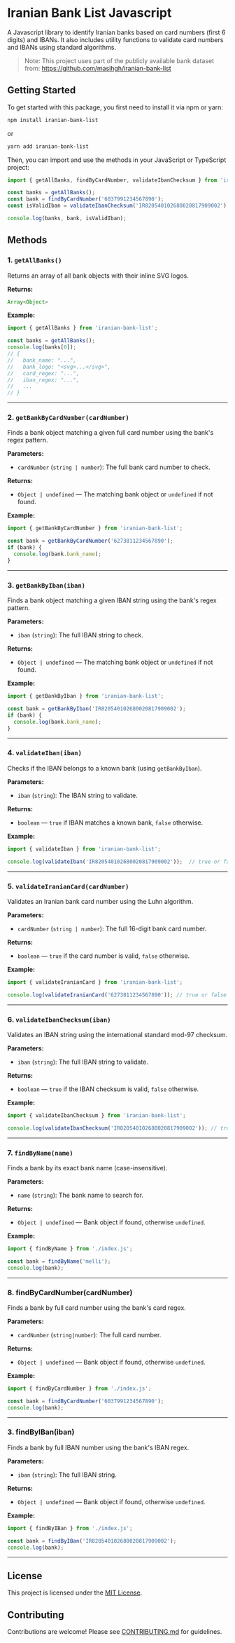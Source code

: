 # Iranian Bank List Javascript

A Javascript library to identify Iranian banks based on card numbers (first 6 digits) and IBANs. It also includes utility functions to validate card numbers and IBANs using standard algorithms.

> Note: This project uses part of the publicly available bank dataset from: <https://github.com/masihgh/iranian-bank-list>

## Getting Started

To get started with this package, you first need to install it via npm or yarn:

```bash
npm install iranian-bank-list
```

or

```bash
yarn add iranian-bank-list
```

Then, you can import and use the methods in your JavaScript or TypeScript project:

```js
import { getAllBanks, findByCardNumber, validateIbanChecksum } from 'iranian-bank-list';

const banks = getAllBanks();
const bank = findByCardNumber('6037991234567890');
const isValidIban = validateIbanChecksum('IR820540102680020817909002');

console.log(banks, bank, isValidIban);
```

## Methods

### 1. `getAllBanks()`

Returns an array of all bank objects with their inline SVG logos.

**Returns:**

```js
Array<Object>
```

**Example:**

```js
import { getAllBanks } from 'iranian-bank-list';

const banks = getAllBanks();
console.log(banks[0]);
// {
//   bank_name: "...",
//   bank_logo: "<svg>...</svg>",
//   card_regex: "...",
//   iban_regex: "...",
//   ...
// }
```

---

### 2. `getBankByCardNumber(cardNumber)`

Finds a bank object matching a given full card number using the bank's regex pattern.

**Parameters:**

- `cardNumber` (`string | number`): The full bank card number to check.

**Returns:**

- `Object | undefined` — The matching bank object or `undefined` if not found.

**Example:**

```js
import { getBankByCardNumber } from 'iranian-bank-list';

const bank = getBankByCardNumber('6273811234567890');
if (bank) {
  console.log(bank.bank_name);
}
```

---

### 3. `getBankByIban(iban)`

Finds a bank object matching a given IBAN string using the bank's regex pattern.

**Parameters:**

- `iban` (`string`): The full IBAN string to check.

**Returns:**

- `Object | undefined` — The matching bank object or `undefined` if not found.

**Example:**

```js
import { getBankByIban } from 'iranian-bank-list';

const bank = getBankByIban('IR820540102680020817909002');
if (bank) {
  console.log(bank.bank_name);
}
```

---

### 4. `validateIban(iban)`

Checks if the IBAN belongs to a known bank (using `getBankByIban`).

**Parameters:**

- `iban` (`string`): The IBAN string to validate.

**Returns:**

- `boolean` — `true` if IBAN matches a known bank, `false` otherwise.

**Example:**

```js
import { validateIban } from 'iranian-bank-list';

console.log(validateIban('IR820540102680020817909002'));  // true or false
```

---

### 5. `validateIranianCard(cardNumber)`

Validates an Iranian bank card number using the Luhn algorithm.

**Parameters:**

- `cardNumber` (`string | number`): The full 16-digit bank card number.

**Returns:**

- `boolean` — `true` if the card number is valid, `false` otherwise.

**Example:**

```js
import { validateIranianCard } from 'iranian-bank-list';

console.log(validateIranianCard('6273811234567890')); // true or false
```

---

### 6. `validateIbanChecksum(iban)`

Validates an IBAN string using the international standard mod-97 checksum.

**Parameters:**

- `iban` (`string`): The full IBAN string to validate.

**Returns:**

- `boolean` — `true` if the IBAN checksum is valid, `false` otherwise.

**Example:**

```js
import { validateIbanChecksum } from 'iranian-bank-list';

console.log(validateIbanChecksum('IR820540102680020817909002')); // true or false
```

---

### 7. `findByName(name)`

Finds a bank by its exact bank name (case-insensitive).

**Parameters:**

- `name` (`string`): The bank name to search for.

**Returns:**

- `Object | undefined` — Bank object if found, otherwise `undefined`.

**Example:**

```js
import { findByName } from './index.js';

const bank = findByName('melli');
console.log(bank);
```

---

### 8. findByCardNumber(cardNumber)

Finds a bank by full card number using the bank's card regex.

**Parameters:**

- `cardNumber` (`string|number`): The full card number.

**Returns:**

- `Object | undefined` — Bank object if found, otherwise `undefined`.

**Example:**

```js
import { findByCardNumber } from './index.js';

const bank = findByCardNumber('6037991234567890');
console.log(bank);
```

---

### 3. findByIBan(iban)

Finds a bank by full IBAN number using the bank's IBAN regex.

**Parameters:**

- `iban` (`string`): The full IBAN string.

**Returns:**

- `Object | undefined` — Bank object if found, otherwise `undefined`.

**Example:**

```js
import { findByIBan } from './index.js';

const bank = findByIBan('IR820540102680020817909002');
console.log(bank);
```

---

## License

This project is licensed under the [MIT License](./LICENSE.md).

## Contributing

Contributions are welcome! Please see [CONTRIBUTING.md](./CONTRIBUTING.md) for guidelines.
